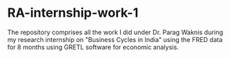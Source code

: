 # RA-internship-work-1
The repository comprises all the work I did under Dr. Parag Waknis during my research internship on "Business Cycles in India" using the FRED data for 8 months using GRETL software for economic analysis.

